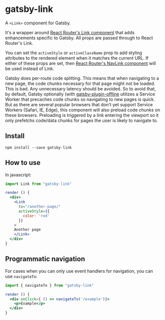 # gatsby-link

A `<Link>` component for Gatsby.

It's a wrapper around [React Router's Link component](https://github.com/ReactTraining/react-router/blob/master/packages/react-router-dom/docs/api/Link.md) that adds enhancements specific to Gatsby. All props are passed through
to React Router's Link.

You can set the `activeStyle` or `activeClassName` prop to add styling attributes to the rendered element when it matches the current URL. If either of these props are set, then [React Router's NavLink component](https://github.com/ReactTraining/react-router/blob/master/packages/react-router-dom/docs/api/NavLink.md) will be used instead of Link.

Gatsby does per-route code splitting. This means that when navigating to a new
page, the code chunks necessary for that page might not be loaded. This is bad.
Any unnecessary latency should be avoided. So to avoid that, by default, Gatsby
optionally (with [gatsby-plugin-offline](/packages/gatsby-plugin-offline/)
utilizes a Service Worker that precaches code chunks so navigating to new pages
is quick. But as there are several popular browsers that don't yet support
Service Workers (Safari, IE, Edge), this component will also preload code
chunks on these browsers. Preloading is triggered by a link entering the
viewport so it only prefetchs code/data chunks for pages the user is likely to
navigate to.

## Install

`npm install --save gatsby-link`

## How to use

In javascript:

```jsx
import Link from "gatsby-link"

render () {
  <div>
    <Link
      to="/another-page/"
      activeStyle={{
        color: 'red'
      }}
    >
    Another page
    </Link>
  </div>
}
```

## Programmatic navigation

For cases when you can only use event handlers for navigation, you can use `navigateTo`:

```jsx
import { navigateTo } from "gatsby-link"

render () {
  <div onClick={ () => navigateTo('/example')}>
    <p>Example</p>
  </div>
}
```
